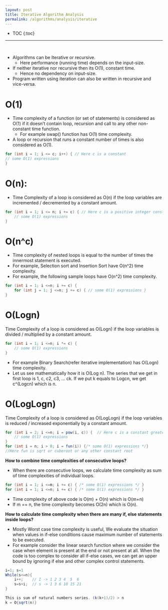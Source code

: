 ```yaml
---
layout: post
title: Iterative Algorithm Analysis
permalink: /algorithms/analysis/iterative
---
```


- TOC
{:toc}

<hr><br>

- Algorithms can be Iterative or recursive.
  - Here performance (running time) depends on the input-size. 
- If neither iterative nor recursive then its O(1), constant time.
  - Hence no dependency on input-size.
- Program written using iteration can also be written in recursive and vice-versa.

# O(1)
- Time complexity of a function (or set of statements) is considered as O(1) if it doesn’t contain loop, recursion and call to any other non-constant time function.
  - For example swap() function has O(1) time complexity.
- A loop or recursion that runs a constant number of times is also considered as O(1).

```java
for (int i = 1; i <= c; i++) { // Here c is a constant   
// some O(1) expressions 
} 
```

# O(n): 
- Time Complexity of a loop is considered as O(n) if the loop variables are incremented / decremented by a constant amount.

```java
for (int i = 1; i <= n; i += c) { // Here c is a positive integer constant
	// some O(1) expressions
}
```

# O(n^c)
- Time complexity of nested loops is equal to the number of times the innermost statement is executed. 
- For example, Selection sort and Insertion Sort have O(n^2) time complexity.
- For example, the following sample loops have O(n^2) time complexity.

```java
for (int i = 1; i <=n; i += c) {
    for (int j = 1; j <=n; j += c) { // some O(1) expressions }
}
```

# O(Logn) 
Time Complexity of a loop is considered as O(Logn) if the loop variables is divided / multiplied by a constant amount.
```java
for (int i = 1; i <=n; i *= c) {  
    // some O(1) expressions  
}
```
- For example Binary Search(refer iterative implementation) has O(Logn) time complexity. 
- Let us see mathematically how it is O(Log n). The series that we get in first loop is 1, c, c2, c3, … ck. If we put k equals to Logcn, we get c^(Logcn) which is n.

# O(LogLogn) 
Time Complexity of a loop is considered as O(LogLogn) if the loop variables is reduced / increased exponentially by a constant amount.
```java
for (int i = 2; i <=n; i = pow(i, c)) {  // Here c is a constant greater than 1
    // some O(1) expressions
}
for (int i = n; i > 0; i = fun(i)) {/* some O(1) expressions */}
//Here fun is sqrt or cuberoot or any other constant root
```

**How to combine time complexities of consecutive loops?**
- When there are consecutive loops, we calculate time complexity as sum of time complexities of individual loops.

```java
for (int i = 1; i <=m; i += c) { /* some O(1) expressions */ }
for (int i = 1; i <=n; i += c) { /* some O(1) expressions */ }
```
- Time complexity of above code is O(m) + O(n) which is O(m+n)
- If m == n, the time complexity becomes O(2n) which is O(n). 

**How to calculate time complexity when there are many if, else statements inside loops?**
- Mostly Worst case time complexity is useful, We evaluate the situation when values in if-else conditions cause maximum number of statements to be executed.
- For example consider the linear search function where we consider the case when element is present at the end or not present at all. When the code is too complex to consider all if-else cases, we can get an upper bound by ignoring if else and other complex control statements.

```java
i=1; s=1
While(s<=n){
    i++;    // I -> 1 2 3 4  5  6 
    s=s+i;  // s -> 1 3 6 10 15 21
}

This is sum of natural numbers series. (k(k+1)/2) > n
k = O{sqrt(n)}
```